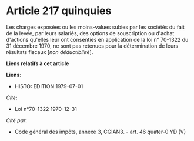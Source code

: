 # Article 217 quinquies

Les charges exposées ou les moins-values subies par les sociétés du fait de la levée, par leurs salariés, des options de
souscription ou d'achat d'actions qu'elles leur ont consenties en application de la loi n° 70-1322 du 31 décembre 1970, ne
sont pas retenues pour la détermination de leurs résultats fiscaux [*non déductibilité*].

**Liens relatifs à cet article**

**Liens**:

  - HISTO: EDITION 1979-07-01

_Cite_:

  - Loi n°70-1322 1970-12-31

_Cité par_:

  - Code général des impôts, annexe 3, CGIAN3. - art. 46 quater-0 YD (V)
